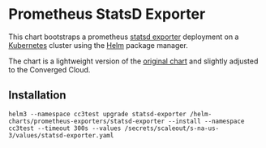 # Prometheus StatsD Exporter

This chart bootstraps a prometheus [statsd exporter](https://github.com/prometheus/statsd_exporter) deployment on a [Kubernetes](http://kubernetes.io) cluster using the [Helm](https://helm.sh) package manager.

The chart is a lightweight version of the [original chart](https://github.com/hahow/prometheus-statsd-exporter) and slightly adjusted to the Converged Cloud. 

## Installation

    helm3 --namespace cc3test upgrade statsd-exporter /helm-charts/prometheus-exporters/statsd-exporter --install --namespace cc3test --timeout 300s --values /secrets/scaleout/s-na-us-3/values/statsd-exporter.yaml